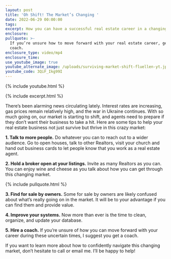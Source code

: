 ```yaml
---
layout: post
title: 'Oh Shift! The Market’s Changing '
date: 2022-06-29 00:00:00
tags:
excerpt: How you can have a successful real estate career in a changing market.
enclosure:
pullquote: >-
  If you’re unsure how to move forward with your real estate career, get a
  coach.
enclosure_type: video/mp4
enclosure_time:
use_youtube_image: true
youtube_alternate_image: /uploads/surviving-market-shift-fluellen-yt.jpg
youtube_code: 3QiF_Ikg99I
---
```

{% include youtube.html %}

{% include excerpt.html %}

There’s been alarming news circulating lately. Interest rates are increasing, gas prices remain relatively high, and the war in Ukraine continues. With so much going on, our market is starting to shift, and agents need to prepare if they don’t want their business to take a hit. Here are some tips to help your real estate business not just survive but thrive in this crazy market:

**1\. Talk to more people.** Do whatever you can to reach out to a wider audience. Go to open houses, talk to other Realtors, visit your church and hand out business cards to let people know that you work as a real estate agent.

**2\. Hold a broker open at your listings.** Invite as many Realtors as you can. You can enjoy wine and cheese as you talk about how you can get through this changing market.

{% include pullquote.html %}

**3\. Find for sale by owners.** Some for sale by owners are likely confused about what’s really going on in the market. It will be to your advantage if you can find them and provide value.

**4\. Improve your systems.** Now more than ever is the time to clean, organize, and update your database.

**5\. Hire a coach.** If you’re unsure of how you can move forward with your career during these uncertain times, I suggest you get a coach.&nbsp;

If you want to learn more about how to confidently navigate this changing market, don’t hesitate to call or email me. I’ll be happy to help\!
